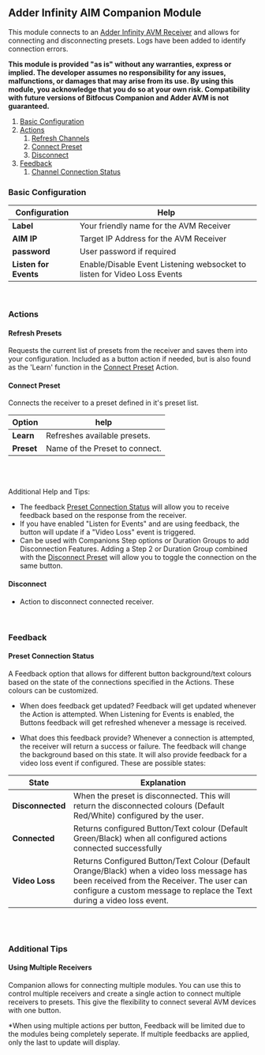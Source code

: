 ## Adder Infinity AIM Companion Module
This module connects to an [Adder Infinity AVM Receiver](https://www.adder.com/en/kvm-solutions/adderview-matrix-c1100-user-station) and allows for connecting and disconnecting presets. Logs have been added to identify connection errors.

**This module is provided "as is" without any warranties, express or implied. The developer assumes no responsibility for any issues, malfunctions, or damages that may arise from its use. By using this module, you acknowledge that you do so at your own risk. Compatibility with future versions of Bitfocus Companion and Adder AVM is not guaranteed.**

1. [Basic Configuration](#basic-configuration)
2. [Actions](#actions)
    1. [Refresh Channels](#refresh-presets)
    3. [Connect Preset](#connect-preset)
    5. [Disconnect](#disconnect)
3. [Feedback](#feedback)
    1. [Channel Connection Status](#preset-connection-status)



### Basic Configuration

Configuration | Help 
--------------|----------
**Label**  | Your friendly name for the AVM Receiver
**AIM IP** | Target IP Address for the AVM Receiver
**password** | User password if required
**Listen for Events** | Enable/Disable Event Listening websocket to listen for Video Loss Events

<br>

### Actions
#### Refresh Presets

Requests the current list of presets from the receiver and saves them into your configuration. Included as a button action if needed, but is also found as the 'Learn' function in the [Connect Preset](#connect-preset) Action.

#### Connect Preset
Connects the receiver to a preset defined in it's preset list.

Option | help
-------|------
**Learn** | Refreshes available presets.
**Preset** | Name of the Preset to connect.

<br>
<br>

Additional Help and Tips:
- The feedback [Preset Connection Status](#preset-connection-status) will allow you to receive feedback based on the response from the receiver.
- If you have enabled "Listen for Events" and are using feedback, the button will update if a "Video Loss" event is triggered.
- Can be used with Companions Step options or Duration Groups to add Disconnection Features. Adding a Step 2 or Duration Group combined with the [Disconnect Preset](#disconnect-preset) will allow you to toggle the connection on the same button.

#### Disconnect
- Action to disconnect connected receiver.

<br>

### Feedback
#### Preset Connection Status
A Feedback option that allows for different button background/text colours based on the state of the connections specified in the Actions. These colours can be customized.

- When does feedback get updated?
Feedback will get updated whenever the Action is attempted. When Listening for Events is enabled, the Buttons feedback will get refreshed whenever a message is received.

- What does this feedback provide?
Whenever a connection is attempted, the receiver will return a success or failure. The feedback will change the background based on this state. It will also provide feedback for a video loss event if configured. These are possible states:

State | Explanation
------ | -------
**Disconnected** | When the preset is disconnected. This will return the disconnected colours (Default Red/White) configured by the user.
**Connected** | Returns configured Button/Text colour (Default Green/Black) when all configured actions connected successfully
**Video Loss** | Returns Configured Button/Text Colour (Default Orange/Black) when a video loss message has been received from the Receiver. The user can configure a custom message to replace the Text during a video loss event.

<br>
<br>


### Additional Tips
#### Using Multiple Receivers
Companion allows for connecting multiple modules. You can use this to control multiple receivers and create a single action to connect multiple receivers to presets. This give the flexibility to connect several AVM devices with one button.

*When using multiple actions per button, Feedback will be limited due to the modules being completely seperate. If multiple feedbacks are applied, only the last to update will display.